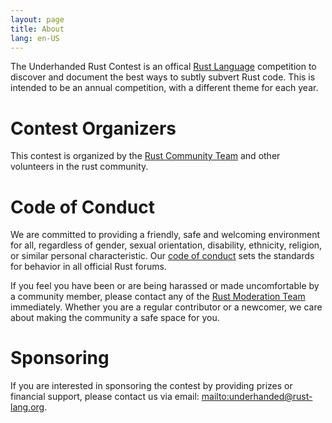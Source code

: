 ```yaml
---
layout: page
title: About
lang: en-US
---
```


The Underhanded Rust Contest is an offical
[Rust Language](https://rust-lang.org) competition to discover and document the
best ways to subtly subvert Rust code. This is intended to be an annual
competition, with a different theme for each year.

# Contest Organizers

This contest is organized by the [Rust Community Team](https://community.rs)
and other volunteers in the rust community.

# Code of Conduct

We are committed to providing a friendly, safe and welcoming environment for
all, regardless of gender, sexual orientation, disability, ethnicity, religion,
or similar personal characteristic. Our
[code of conduct](https://www.rust-lang.org/en-US/conduct.html) sets the
standards for behavior in all official Rust forums.

If you feel you have been or are being harassed or made uncomfortable by a
community member, please contact any of the
[Rust Moderation Team](https://www.rust-lang.org/en-US/team.html#Moderation-team)
immediately.  Whether you are a regular contributor or a newcomer, we care
about making the community a safe space for you.

# Sponsoring

If you are interested in sponsoring the contest by providing prizes or
financial support, please contact us via email:
<mailto:underhanded@rust-lang.org>.
